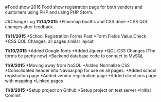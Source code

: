 #Food show 2016
Food show registration page for both vendors and customers using PHP and using PHP Storm.

##Change Log
**11/14/2015**
*Floormap booths and CSS done
*CSS QOL changes after feedback

**11/11/2015**
*School Registration Forms Post
*Form Fields Value Check
*CSS QOL Changes, all pages similar layout

**11/10/2015**
*Added Google fonts
*Added Jquery
*QOL CSS Changes (The forms be pretty now)
*Backend database code to connect to MySQL

**11/9/2015**
*Moving away from NoSQL
*Added Normalize CSS
*Consolidated header into Navbar.php for use on all pages.
*Added school registration page
*Added vendor registration page
*Added directions page with mapping
*Linked pages

**11/8/2015**
*Setup project on Github
*Setup project on test server
*Initial Commit